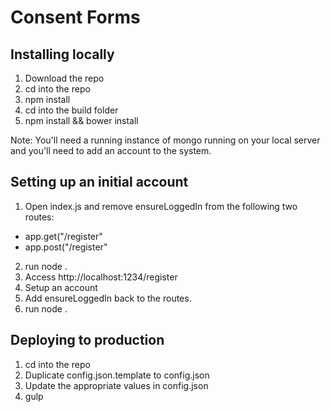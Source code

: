 # Consent Forms

## Installing locally

1. Download the repo
2. cd into the repo
3. npm install
4. cd into the build folder
5. npm install && bower install

Note: You'll need a running instance of mongo running on your local server and you'll need to add an account to the system.

## Setting up an initial account

1. Open index.js and remove ensureLoggedIn from the following two routes:
  - app.get("/register"
  - app.post("/register"
2. run node .
3. Access http://localhost:1234/register
4. Setup an account
5. Add ensureLoggedIn back to the routes.
6. run node .

## Deploying to production

1. cd into the repo
2. Duplicate config.json.template to config.json
3. Update the appropriate values in config.json
4. gulp


